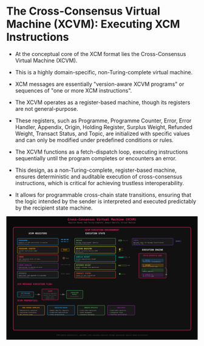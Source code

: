 # The Cross-Consensus Virtual Machine (XCVM): Executing XCM Instructions

- At the conceptual core of the XCM format lies the Cross-Consensus Virtual Machine (XCVM).
- This is a highly domain-specific, non-Turing-complete virtual machine.
- XCM messages are essentially "version-aware XCVM programs" or sequences of "one or more XCM instructions".

- The XCVM operates as a register-based machine, though its registers are not general-purpose.
- These registers, such as Programme, Programme Counter, Error, Error Handler, Appendix, Origin, Holding Register, Surplus Weight, Refunded Weight, Transact Status, and Topic, are initialized with specific values and can only be modified under predefined conditions or rules.
- The XCVM functions as a fetch-dispatch loop, executing instructions sequentially until the program completes or encounters an error.
- This design, as a non-Turing-complete, register-based machine, ensures deterministic and auditable execution of cross-consensus instructions, which is critical for achieving trustless interoperability.
- It allows for programmable cross-chain state transitions, ensuring that the logic intended by the sender is interpreted and executed predictably by the recipient state machine.

![XCVM Registers](../../images/xcvm-registers.svg)
